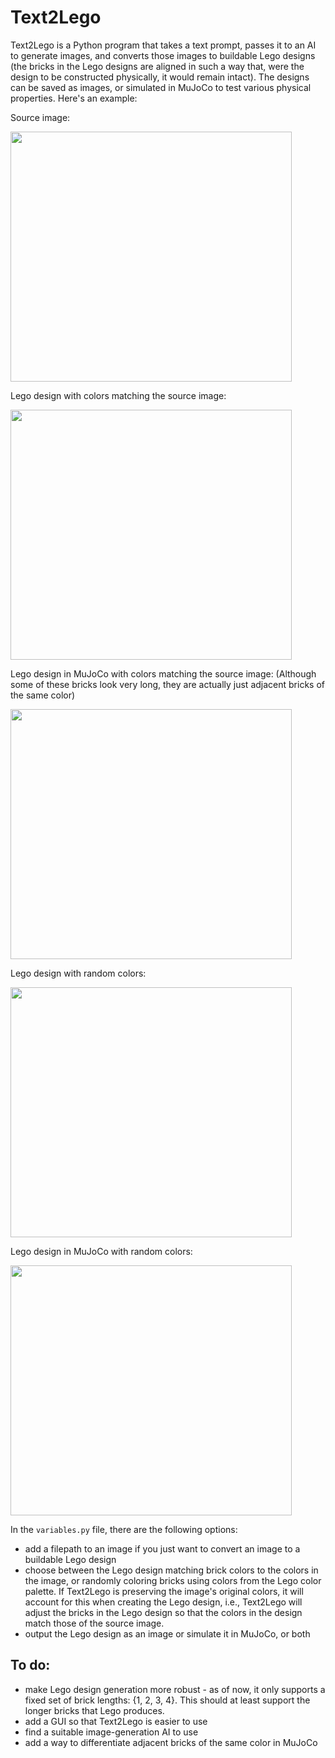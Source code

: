 # Text2Lego

Text2Lego is a Python program that takes a text prompt, passes it to an AI to generate images, and converts those images to buildable Lego designs (the bricks in the Lego designs are aligned in such a way that, were the design to be constructed physically, it would remain intact). The designs can be saved as images, or simulated in MuJoCo to test various physical properties. Here's an example:

Source image: 

<img src="https://github.com/qpalzmz112/Robot-Evolution-Simulator/assets/68213464/8c1932a0-c91c-4fbf-94eb-20e442dbf476" width="450" height="400">

Lego design with colors matching the source image:

<img src="https://github.com/qpalzmz112/Text2Lego/assets/68213464/318e1863-06ee-4713-94cf-5ab859533bbf" width="450" height="400">

Lego design in MuJoCo with colors matching the source image: (Although some of these bricks look very long, they are actually just adjacent bricks of the same color)

<img src="https://github.com/qpalzmz112/Text2Lego/assets/68213464/81d82f71-fe35-49bd-8c45-2ce290283ba3" width="450" height="400">

Lego design with random colors:

<img src="https://github.com/qpalzmz112/Robot-Evolution-Simulator/assets/68213464/21d93a20-e995-464d-a1ef-4396de03613d" width="450" height="400">

Lego design in MuJoCo with random colors:

<img src="https://github.com/qpalzmz112/Robot-Evolution-Simulator/assets/68213464/76670ead-aee0-41af-b2d0-a31f2dad5d30" width="450" height="400">


In the `variables.py` file, there are the following options:
- add a filepath to an image if you just want to convert an image to a buildable Lego design
- choose between the Lego design matching brick colors to the colors in the image, or randomly coloring bricks using colors from the Lego color palette. If Text2Lego is
preserving the image's original colors, it will account for this when creating the Lego design, i.e., Text2Lego will adjust the bricks in the Lego design so that the colors
in the design match those of the source image.
- output the Lego design as an image or simulate it in MuJoCo, or both

## To do:
- make Lego design generation more robust - as of now, it only supports a fixed set of brick lengths: {1, 2, 3, 4}. This should at least support the longer bricks that Lego produces.
- add a GUI so that Text2Lego is easier to use
- find a suitable image-generation AI to use
- add a way to differentiate adjacent bricks of the same color in MuJoCo
